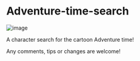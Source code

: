 # Adventure-time-search
![image](https://github.com/user-attachments/assets/56b97df9-c2e1-4cc5-98d9-5072b15f9051)

A character search for the cartoon Adventure time!

Any comments, tips or changes are welcome!
